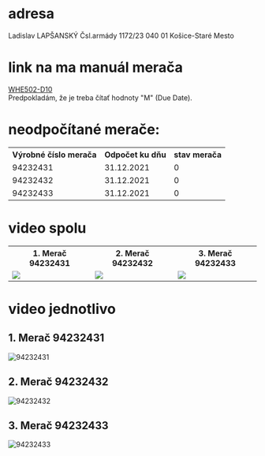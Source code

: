 # adresa
Ladislav LAPŠANSKÝ
Čsl.armády 1172/23
040 01 Košice-Staré Mesto

# link na ma manuál merača
[WHE502-D10](https://www.manualshelf.com/manual/siemens/whe502-d10/user-manual-english/page-4.html) <br>
Predpokladám, že je treba čítať hodnoty "M" (Due Date). <br>

# neodpočítané merače:
<table>                                                                                                                  
  <tr>
    <th>Výrobné číslo merača</th>
    <th>Odpočet ku dňu</th>
    <th>stav merača</th>
  </tr>
  <tr>
    <td>94232431</td>
    <td>31.12.2021</td>
    <td>0</td>
  </tr>
  <tr>
    <td>94232432</td>
    <td>31.12.2021</td>
    <td>0</td>                                                                                                           
  </tr>
  <tr>
    <td>94232433</td>
    <td>31.12.2021</td>
    <td>0</td>                                                                                                           
  </tr>
</table>

# video spolu 
<table>
  <tr>
    <th>1. Merač 94232431</th>
    <th>2. Merač 94232432</th>
    <th>3. Merač 94232433</th>
  </tr>
  <tr>
    <td><img src="gif/94232431.gif" /></td>
    <td><img src="gif/94232432.gif" /></td>
    <td><img src="gif/94232433.gif" /></td>
  </tr>
</table>

# video jednotlivo
## 1. Merač 94232431
![94232431](gif/94232431.gif)
## 2. Merač 94232432
![94232432](gif/94232432.gif)
## 3. Merač 94232433
![94232433](gif/94232433.gif)
